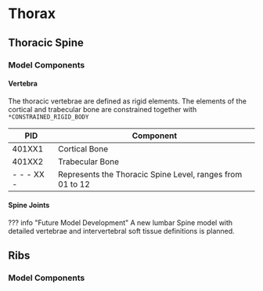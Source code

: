 # Thorax

## Thoracic Spine

### Model Components

#### Vertebra

The thoracic vertebrae are defined as rigid elements. The elements of the cortical and trabecular bone are constrained together with `*CONSTRAINED_RIGID_BODY`

| PID    | Component       |
|--------|-----------------|
| 401XX1 | Cortical Bone   |
| 401XX2 | Trabecular Bone |
|- - - XX - | Represents the Thoracic Spine Level, ranges from 01 to 12|



#### Spine Joints

??? info "Future Model Development"
    A new lumbar Spine model with detailed vertebrae and intervertebral soft tissue
    definitions is planned.

## Ribs

### Model Components
